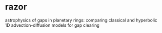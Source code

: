 # razor
astrophysics of gaps in planetary rings: comparing classical and hyperbolic 1D advection-diffusion models for gap clearing
